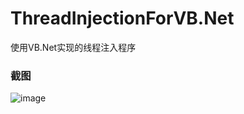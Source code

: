 # ThreadInjectionForVB.Net
使用VB.Net实现的线程注入程序

### 截图
![image](https://raw.github.com/CuteLeon/ThreadInjectionForVB/master/生成/截图.png)
